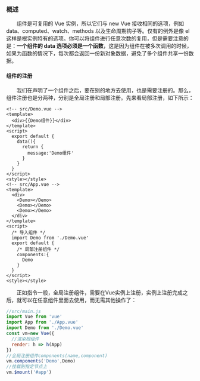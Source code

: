 ### 概述
&emsp;&emsp;组件是可复用的 Vue 实例，所以它们与 new Vue 接收相同的选项，例如 data、computed、watch、methods 以及生命周期钩子等。仅有的例外是像 el 这样是根实例特有的选项。你可以将组件进行任意次数的复用，但是需要注意的是：**一个组件的 data 选项必须是一个函数**，这是因为组件在被多次调用的时候，如果为函数的情况下，每次都会返回一份新对象数据，避免了多个组件共享一份数据。
#### 组件的注册
&emsp;&emsp;我们在声明了一个组件之后，要在别的地方去使用，也是需要注册的。那么，组件注册也是分两种，分别是全局注册和局部注册。先来看局部注册，如下所示：
```vue
<!-- src/Demo.vue -->
<template>
  <div>{{Demo组件}}</div>
</template>
<script>
  export default {
    data(){
      return {
        message:'Demo组件'
      }
    }
  }
</script>
<style></style>
<!-- src/App.vue -->
<template>
  <div>
    <Demo></Demo>
    <Demo></Demo>
    <Demo></Demo>
  </div>
</template>
<script>
  /* 导入组件 */
  import Demo from './Demo.vue'
  export default {
    /* 局部注册组件 */
    components:{
      Demo
    }
  }
</script>
<style></style>
```
&emsp;&emsp;正如指令一般，全局注册组件，需要在Vue实例上注册，实例上注册完成之后，就可以在任意组件里面去使用，而无需其他操作了：
```js
//src/main.js
import Vue from 'vue'
import App from './App.vue'
import Demo from './Demo.vue'
const vm=new Vue({
  //渲染根组件
  render: h => h(App)
})
//全局注册组件components(name,component)
vm.components('Demo',Demo)
//挂载到指定节点上
vm.$mount('#app')
```
